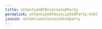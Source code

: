 ```yaml
---
title: attentionOfAssociatedParty
permalink: attentionOfAssociatedParty.html
jsonid: attentionofassociatedparty
---
```

